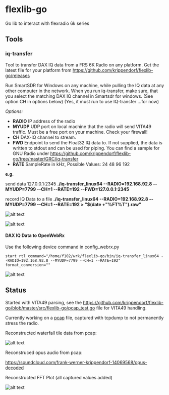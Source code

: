# flexlib-go
Go lib to interact with flexradio 6k series


## Tools

### iq-transfer
Tool to transfer DAX IQ data from a FRS 6K Radio on any platform. Get the latest file for your platform from https://github.com/krippendorf/flexlib-go/releases

Run SmartSDR for Windows on any machine, while pulling the IQ data at any other computer in the network.
When you run iq-transfer, make sure, that you select the matching DAX IQ channel in Smartsdr for windows. (See option CH in options below) (Yes, it must run to use IQ-transfer ...for now)

_Options:_
* **RADIO** IP address of the radio
* **MYUDP** UDP port on local machine that the radio will send VITA49 traffic. Must be a free port on your machine. Check your firewall! 
* **CH** DAX-IQ channel to stream.
* **FWD** Endpoint to send the Float32 IQ data to. If not supplied, the data is written to stdout and can be used for piping. You can find a sample for GNU Radio under https://github.com/krippendorf/flexlib-go/tree/master/GRC/iq-transfer
* **RATE** SampleRate in kHz, Possible Values: 24 48 96 192

__e.g.__

send data 127.0.0.1:2345 **./iq-transfer_linux64  --RADIO=192.168.92.8 --MYUDP=7799 --CH=1 --RATE=192 --FWD=127.0.0.1:2345**
 
record IQ Data to a file **./iq-transfer_linux64  --RADIO=192.168.92.8 --MYUDP=7799 --CH=1 --RATE=192 > "$(date +"%FT%T").raw"**

![alt text](https://github.com/krippendorf/flexlib-go/raw/master/GRC/iq-transfer/iq_transfer_fft.png "FFT with GRC using iq-transfer util")

![alt text](https://github.com/krippendorf/flexlib-go/raw/master/GRC/iq-transfer/2017-10-07_20_15_54-SmartSDR-Win.png "DAX IQ setting in SmartSDR")

#### DAX IQ Data to OpenWebRx ### 

Use the following device command in config_webrx.py
```
start_rtl_command="/home/f102/wrk/flexlib-go/bin/iq-transfer_linux64 --RADIO=192.168.92.8 --MYUDP=7799 --CH=1 --RATE=192"
format_conversion=""
```

![alt text](https://github.com/krippendorf/flexlib-go/raw/master/GRC/iq-transfer/openwebrx.png "DAX IQ to OpenWebRX")


## Status
Started with VITA49 parsing, see the https://github.com/krippendorf/flexlib-go/blob/master/src/flexlib-go/pcap_test.go file for VITA49 handling. 

Currently working on a [pcap](https://github.com/krippendorf/flexlib-go/tree/master/test_input) file, captured with tcpdump to not permanently stress the radio.

Reconstructed waterfall tile data from pcap:

![alt text](https://github.com/krippendorf/flexlib-go/raw/master/test_output/waterfall.png "waterfall from pcap")

Reconstruced opus audio from pcap: 

https://soundcloud.com/frank-werner-krippendorf-14069568/opus-decoded

Reconstructed FFT Plot (all captured values added)

![alt text](https://github.com/krippendorf/flexlib-go/raw/master/test_output/fft.png "fft from pcap")
